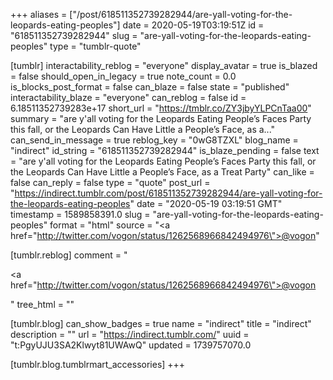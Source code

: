 +++
aliases = ["/post/618511352739282944/are-yall-voting-for-the-leopards-eating-peoples"]
date = 2020-05-19T03:19:51Z
id = "618511352739282944"
slug = "are-yall-voting-for-the-leopards-eating-peoples"
type = "tumblr-quote"

[tumblr]
interactability_reblog = "everyone"
display_avatar = true
is_blazed = false
should_open_in_legacy = true
note_count = 0.0
is_blocks_post_format = false
can_blaze = false
state = "published"
interactability_blaze = "everyone"
can_reblog = false
id = 6.18511352739283e+17
short_url = "https://tmblr.co/ZY3jbyYLPCnTaa00"
summary = "are y'all voting for the Leopards Eating People’s Faces Party this fall, or the Leopards Can Have Little a People’s Face, as a..."
can_send_in_message = true
reblog_key = "0wG8TZXL"
blog_name = "indirect"
id_string = "618511352739282944"
is_blaze_pending = false
text = "are y'all voting for the Leopards Eating People&rsquo;s Faces Party this fall, or the Leopards Can Have Little a People&rsquo;s Face, as a Treat Party"
can_like = false
can_reply = false
type = "quote"
post_url = "https://indirect.tumblr.com/post/618511352739282944/are-yall-voting-for-the-leopards-eating-peoples"
date = "2020-05-19 03:19:51 GMT"
timestamp = 1589858391.0
slug = "are-yall-voting-for-the-leopards-eating-peoples"
format = "html"
source = "<a href=\"http://twitter.com/vogon/status/1262568966842494976\">@vogon</a>"

[tumblr.reblog]
comment = "<p><a href=\"http://twitter.com/vogon/status/1262568966842494976\">@vogon</a></p>"
tree_html = ""

[tumblr.blog]
can_show_badges = true
name = "indirect"
title = "indirect"
description = ""
url = "https://indirect.tumblr.com/"
uuid = "t:PgyUJU3SA2Klwyt81UWAwQ"
updated = 1739757070.0

[tumblr.blog.tumblrmart_accessories]
+++
